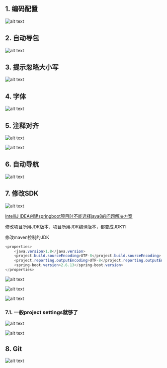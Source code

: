 
## 1. 编码配置
![alt text](https://cdn.jsdelivr.net/gh/sword4869/pic1@main/images/202407112034095.png)
## 2. 自动导包

![alt text](https://cdn.jsdelivr.net/gh/sword4869/pic1@main/images/202407112034096.png)

## 3. 提示忽略大小写

![alt text](https://cdn.jsdelivr.net/gh/sword4869/pic1@main/images/202407112034097.png)

## 4. 字体

![alt text](https://cdn.jsdelivr.net/gh/sword4869/pic1@main/images/202407112034098.png)

## 5. 注释对齐
![alt text](https://cdn.jsdelivr.net/gh/sword4869/pic1@main/images/202407112034099.png)

![alt text](https://cdn.jsdelivr.net/gh/sword4869/pic1@main/images/202407112034100.png)

## 6. 自动导航

![alt text](https://cdn.jsdelivr.net/gh/sword4869/pic1@main/images/202407112034101.png)

## 7. 修改SDK
![alt text](https://cdn.jsdelivr.net/gh/sword4869/pic1@main/images/202407112034102.png)

[IntelliJ IDEA创建springboot项目时不能选择java8的问题解决方案](https://blog.csdn.net/heyl163_/article/details/134746862)

修改项目所用JDK版本、项目所用JDK编译版本，都变成JDK11

修改maven控制的JDK
```java
<properties>
    <java.version>1.8</java.version>
    <project.build.sourceEncoding>UTF-8</project.build.sourceEncoding>
    <project.reporting.outputEncoding>UTF-8</project.reporting.outputEncoding>
    <spring-boot.version>2.6.13</spring-boot.version>
</properties>
```

![alt text](https://cdn.jsdelivr.net/gh/sword4869/pic1@main/images/202407112034103.png)

![alt text](https://cdn.jsdelivr.net/gh/sword4869/pic1@main/images/202407112034104.png)

![alt text](https://cdn.jsdelivr.net/gh/sword4869/pic1@main/images/202407112034105.png)

### 7.1. 一般project settings就够了

![alt text](https://cdn.jsdelivr.net/gh/sword4869/pic1@main/images/202407112034106.png)

![alt text](https://cdn.jsdelivr.net/gh/sword4869/pic1@main/images/202407112034107.png)

## 8. Git

![alt text](https://cdn.jsdelivr.net/gh/sword4869/pic1@main/images/202407112034108.png)
